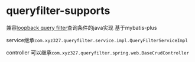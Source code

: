 # queryfilter-supports
兼容[loopback query filter](http://loopback.io/doc/en/lb3/Querying-data.html)查询条件的java实现 基于mybatis-plus


service继承`com.xyz327.queryfilter.service.impl.QueryFilterServiceImpl`

controller 可以继承`com.xyz327.queryfilter.spring.web.BaseCrudController`


   